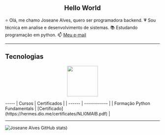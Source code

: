 <center><h2>Hello World</h2></center>

⭐ Olá, me chamo Joseane Alves, quero ser programadora backend.
💗 Sou técnica em analise e desenvolvimento de sistemas.
📚 Estudando programação em python.
📫 [Meu e-mail]()

---------

## Tecnologias
<p align="center">
<img src= "https://cdn.jsdelivr.net/gh/devicons/devicon@latest/icons/python/python-original.svg" width ="100px">
</p>
-----
| Cursos | Certificados |
| ------ | ------------ |
| Formação Python Fundamentals |  [Certificado](https://hermes.dio.me/certificates/NLI0MAIB.pdf) |

---------
![Joseane Alves GitHub stats](https://github-readme-stats.vercel.app/api?username=Joseane-Adev&show_icons=true&theme=dracula))



<!--
**Joseane-Adev/Joseane-Adev** is a ✨ _special_ ✨ repository because its `README.md` (this file) appears on your GitHub profile.

Here are some ideas to get you started:

- 🔭 I’m currently working on ...
- 🌱 I’m currently learning ...
- 👯 I’m looking to collaborate on ...
- 🤔 I’m looking for help with ...
- 💬 Ask me about ...
- 📫 How to reach me: ...
- 😄 Pronouns: ...
- ⚡ Fun fact: ...
-->
